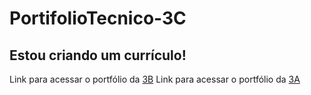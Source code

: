 # PortifolioTecnico-3C
## Estou criando um currículo!
Link para acessar o portfólio da [3B](../../../PortifolioTecnico-3B)
Link para acessar o portfólio da [3A](../../../PortifolioTecnico-3A)
